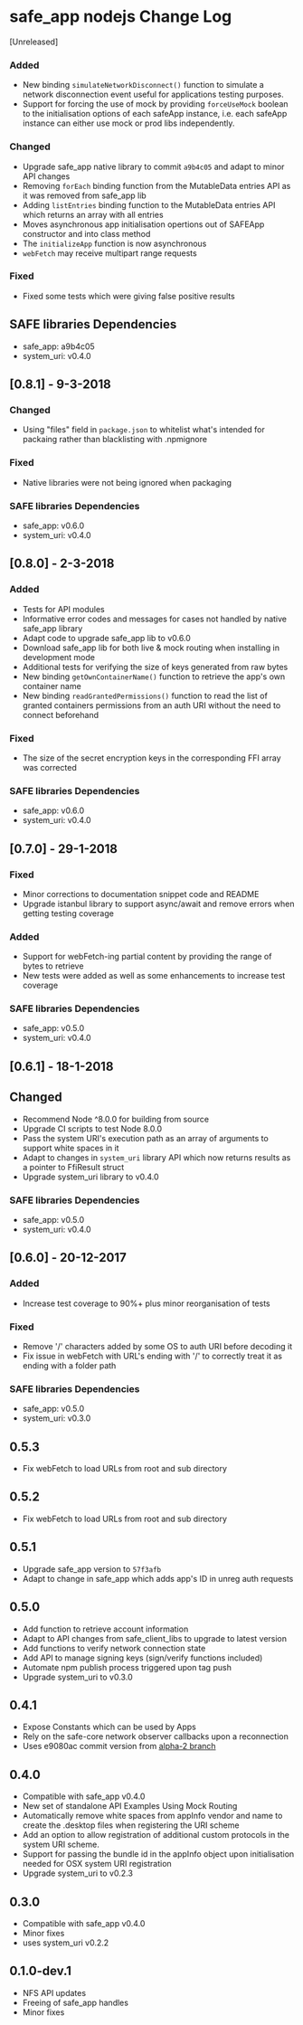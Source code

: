 # safe_app nodejs Change Log

[Unreleased]
### Added
- New binding `simulateNetworkDisconnect()` function to simulate a network disconnection event useful for applications testing purposes.
- Support for forcing the use of mock by providing `forceUseMock` boolean to the initialisation options of each safeApp instance, i.e. each safeApp instance can either use mock or prod libs independently.

### Changed
- Upgrade safe_app native library to commit `a9b4c05` and adapt to minor API changes
- Removing `forEach` binding function from the MutableData entries API as it was removed from safe_app lib
- Adding `listEntries` binding function to the MutableData entries API which returns an array with all entries
- Moves asynchronous app initialisation opertions out of SAFEApp constructor and into class method
- The `initializeApp` function is now asynchronous
- `webFetch` may receive multipart range requests

### Fixed
- Fixed some tests which were giving false positive results

## SAFE libraries Dependencies
- safe_app: a9b4c05
- system_uri: v0.4.0

## [0.8.1] - 9-3-2018
### Changed
- Using "files" field in `package.json` to whitelist what's intended for packaing rather than blacklisting with .npmignore

### Fixed
- Native libraries were not being ignored when packaging

### SAFE libraries Dependencies
- safe_app: v0.6.0
- system_uri: v0.4.0

## [0.8.0] - 2-3-2018
### Added
- Tests for API modules
- Informative error codes and messages for cases not handled by native safe_app library
- Adapt code to upgrade safe_app lib to v0.6.0
- Download safe_app lib for both live & mock routing when installing in development mode
- Additional tests for verifying the size of keys generated from raw bytes
- New binding `getOwnContainerName()` function to retrieve the app's own container name
- New binding `readGrantedPermissions()` function to read the list of granted containers permissions from an auth URI without the need to connect beforehand

### Fixed
- The size of the secret encryption keys in the corresponding FFI array was corrected

### SAFE libraries Dependencies
- safe_app: v0.6.0
- system_uri: v0.4.0

## [0.7.0] - 29-1-2018
### Fixed
- Minor corrections to documentation snippet code and README
- Upgrade istanbul library to support async/await and remove errors when getting testing coverage

### Added
- Support for webFetch-ing partial content by providing the range of bytes to retrieve
- New tests were added as well as some enhancements to increase test coverage

### SAFE libraries Dependencies
- safe_app: v0.5.0
- system_uri: v0.4.0

## [0.6.1] - 18-1-2018
## Changed
- Recommend Node ^8.0.0 for building from source
- Upgrade CI scripts to test Node 8.0.0
- Pass the system URI's execution path as an array of arguments to support white spaces in it
- Adapt to changes in `system_uri` library API which now returns results as a pointer to FfiResult struct
- Upgrade system_uri library to v0.4.0

### SAFE libraries Dependencies
- safe_app: v0.5.0
- system_uri: v0.4.0

## [0.6.0] - 20-12-2017
### Added
- Increase test coverage to 90%+ plus minor reorganisation of tests

### Fixed
- Remove '/' characters added by some OS to auth URI before decoding it
- Fix issue in webFetch with URL's ending with '/' to correctly treat it as ending with a folder path

### SAFE libraries Dependencies
- safe_app: v0.5.0
- system_uri: v0.3.0

## 0.5.3
- Fix webFetch to load URLs from root and sub directory

## 0.5.2
- Fix webFetch to load URLs from root and sub directory

## 0.5.1
- Upgrade safe_app version to `57f3afb`
- Adapt to change in safe_app which adds app's ID in unreg auth requests

## 0.5.0

- Add function to retrieve account information
- Adapt to API changes from safe_client_libs to upgrade to latest version
- Add functions to verify network connection state
- Add API to manage signing keys (sign/verify functions included)
- Automate npm publish process triggered upon tag push
- Upgrade system_uri to v0.3.0

## 0.4.1

- Expose Constants which can be used by Apps
- Rely on the safe-core network observer callbacks upon a reconnection
- Uses e9080ac commit version from [alpha-2 branch](https://github.com/maidsafe/safe_client_libs/tree/f40fef47973294b03f8e37dade8edaa8e2da20c9)

## 0.4.0

- Compatible with safe_app v0.4.0
- New set of standalone API Examples Using Mock Routing
- Automatically remove white spaces from appInfo vendor and name to create the .desktop files when registering the URI scheme
- Add an option to allow registration of additional custom protocols in the system URI scheme.
- Support for passing the bundle id in the appInfo object upon initialisation needed for OSX system URI registration
- Upgrade system_uri to v0.2.3

## 0.3.0

- Compatible with safe_app v0.4.0
- Minor fixes
- uses system_uri v0.2.2

## 0.1.0-dev.1

- NFS API updates
- Freeing of safe_app handles
- Minor fixes
